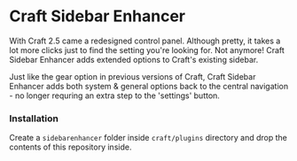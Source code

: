 # Craft Sidebar Enhancer

With Craft 2.5 came a redesigned control panel. Although pretty, it takes a lot more clicks just to find the setting you're looking for. Not anymore! Craft Sidebar Enhancer adds extended options to Craft's existing sidebar.

Just like the gear option in previous versions of Craft, Craft Sidebar Enhancer adds both system & general options back to the central navigation - no longer requring an extra step to the 'settings' button.

### Installation
Create a `sidebarenhancer` folder inside `craft/plugins` directory and drop the contents of this repository inside.